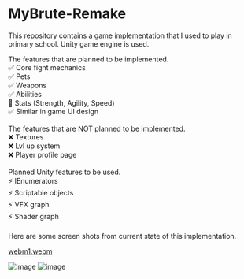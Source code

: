 # MyBrute-Remake
This repository contains a game implementation that I used to play in primary school. Unity game engine is used.

The features that are planned to be implemented.\
:white_check_mark: Core fight mechanics\
:white_check_mark: Pets\
:white_check_mark: Weapons\
:white_check_mark: Abilities\
:white_square_button: Stats (Strength, Agility, Speed)\
:white_check_mark: Similar in game UI design\
\
The features that are NOT planned to be implemented.\
:x: Textures\
:x: Lvl up system\
:x: Player profile page\
\
Planned Unity features to be used.\
:zap: IEnumerators\
:zap: Scriptable objects\
:zap: VFX graph\
:zap: Shader graph\
\
Here are some screen shots from current state of this implementation.

[webm1.webm](https://github.com/Hexer611/MyBrute-Remake/assets/32894909/c3e6d7d5-4ceb-4510-bd6b-e44aa77062c2)

![image](https://github.com/Hexer611/MyBrute-Remake/assets/32894909/1ecdd797-ae18-4011-ad81-ac375b3c4999)
![image](https://github.com/Hexer611/MyBrute-Remake/assets/32894909/f531a59c-131d-4a28-be3a-da7a742697f7)

